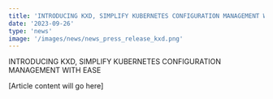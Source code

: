 ```yaml
---
title: 'INTRODUCING KXD, SIMPLIFY KUBERNETES CONFIGURATION MANAGEMENT WITH EASE'
date: '2023-09-26'
type: 'news'
image: '/images/news/news_press_release_kxd.png'
---
```


INTRODUCING KXD, SIMPLIFY KUBERNETES CONFIGURATION MANAGEMENT WITH EASE

[Article content will go here] 